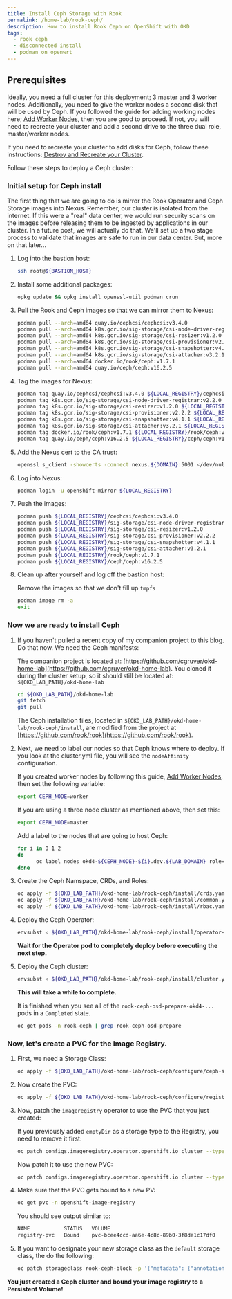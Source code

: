 ```yaml
---
title: Install Ceph Storage with Rook
permalink: /home-lab/rook-ceph/
description: How to install Rook Ceph on OpenShift with OKD
tags:
  - rook ceph
  - disconnected install
  - podman on openwrt
---
```

## Prerequisites

Ideally, you need a full cluster for this deployment; 3 master and 3 worker nodes.  Additionally, you need to give the worker nodes a second disk that will be used by Ceph.  If you followed the guide for adding working nodes here; [Add Worker Nodes](/home-lab/worker-nodes/), then you are good to proceed.  If not, you will need to recreate your cluster and add a second drive to the three dual role, master/worker nodes.

If you need to recreate your cluster to add disks for Ceph, follow these instructions: [Destroy and Recreate your Cluster](/home-lab/recreate-cluster/).

Follow these steps to deploy a Ceph cluster:

### Initial setup for Ceph install

The first thing that we are going to do is mirror the Rook Operator and Ceph Storage images into Nexus.  Remember, our cluster is isolated from the internet.  If this were a "real" data center, we would run security scans on the images before releasing them to be ingested by applications in our cluster.  In a future post, we will actually do that.  We'll set up a two stage process to validate that images are safe to run in our data center.  But, more on that later...

1. Log into the bastion host:

   ```bash
   ssh root@${BASTION_HOST}
   ```

1. Install some additional packages:

   ```bash
   opkg update && opkg install openssl-util podman crun
   ```

1. Pull the Rook and Ceph images so that we can mirror them to Nexus:

   ```bash
   podman pull --arch=amd64 quay.io/cephcsi/cephcsi:v3.4.0
   podman pull --arch=amd64 k8s.gcr.io/sig-storage/csi-node-driver-registrar:v2.2.0
   podman pull --arch=amd64 k8s.gcr.io/sig-storage/csi-resizer:v1.2.0
   podman pull --arch=amd64 k8s.gcr.io/sig-storage/csi-provisioner:v2.2.2
   podman pull --arch=amd64 k8s.gcr.io/sig-storage/csi-snapshotter:v4.1.1
   podman pull --arch=amd64 k8s.gcr.io/sig-storage/csi-attacher:v3.2.1
   podman pull --arch=amd64 docker.io/rook/ceph:v1.7.1
   podman pull --arch=amd64 quay.io/ceph/ceph:v16.2.5
   ```

1. Tag the images for Nexus:

   ```bash
   podman tag quay.io/cephcsi/cephcsi:v3.4.0 ${LOCAL_REGISTRY}/cephcsi/cephcsi:v3.4.0
   podman tag k8s.gcr.io/sig-storage/csi-node-driver-registrar:v2.2.0 ${LOCAL_REGISTRY}/sig-storage/csi-node-driver-registrar:v2.2.0
   podman tag k8s.gcr.io/sig-storage/csi-resizer:v1.2.0 ${LOCAL_REGISTRY}/sig-storage/csi-resizer:v1.2.0
   podman tag k8s.gcr.io/sig-storage/csi-provisioner:v2.2.2 ${LOCAL_REGISTRY}/sig-storage/csi-provisioner:v2.2.2
   podman tag k8s.gcr.io/sig-storage/csi-snapshotter:v4.1.1 ${LOCAL_REGISTRY}/sig-storage/csi-snapshotter:v4.1.1
   podman tag k8s.gcr.io/sig-storage/csi-attacher:v3.2.1 ${LOCAL_REGISTRY}/sig-storage/csi-attacher:v3.2.1
   podman tag docker.io/rook/ceph:v1.7.1 ${LOCAL_REGISTRY}/rook/ceph:v1.7.1
   podman tag quay.io/ceph/ceph:v16.2.5 ${LOCAL_REGISTRY}/ceph/ceph:v16.2.5
   ```

1. Add the Nexus cert to the CA trust:

   ```bash
   openssl s_client -showcerts -connect nexus.${DOMAIN}:5001 </dev/null 2>/dev/null|openssl x509 -outform PEM > /etc/ssl/certs/nexus.${DOMAIN}.crt
   ```

1. Log into Nexus:

   ```bash
   podman login -u openshift-mirror ${LOCAL_REGISTRY}
   ```

1. Push the images:

   ```bash
   podman push ${LOCAL_REGISTRY}/cephcsi/cephcsi:v3.4.0
   podman push ${LOCAL_REGISTRY}/sig-storage/csi-node-driver-registrar:v2.2.0
   podman push ${LOCAL_REGISTRY}/sig-storage/csi-resizer:v1.2.0
   podman push ${LOCAL_REGISTRY}/sig-storage/csi-provisioner:v2.2.2
   podman push ${LOCAL_REGISTRY}/sig-storage/csi-snapshotter:v4.1.1
   podman push ${LOCAL_REGISTRY}/sig-storage/csi-attacher:v3.2.1
   podman push ${LOCAL_REGISTRY}/rook/ceph:v1.7.1
   podman push ${LOCAL_REGISTRY}/ceph/ceph:v16.2.5
   ```

1. Clean up after yourself and log off the bastion host:

   Remove the images so that we don't fill up `tmpfs`

   ```bash
   podman image rm -a
   exit
   ```

### Now we are ready to install Ceph

1. If you haven't pulled a recent copy of my companion project to this blog.  Do that now.  We need the Ceph manifests:

   The companion project is located at: [https://github.com/cgruver/okd-home-lab](https://github.com/cgruver/okd-home-lab).  You cloned it during the cluster setup, so it should still be located at: `${OKD_LAB_PATH}/okd-home-lab`

   ```bash
   cd ${OKD_LAB_PATH}/okd-home-lab
   git fetch
   git pull
   ```

   The Ceph installation files, located in `${OKD_LAB_PATH}/okd-home-lab/rook-ceph/install`, are modified from the project at [https://github.com/rook/rook](https://github.com/rook/rook).

1. Next, we need to label our nodes so that Ceph knows where to deploy.  If you look at the cluster.yml file, you will see the `nodeAffinity` configuration.

   If you created worker nodes by following this guide, [Add Worker Nodes](/home-lab/worker-nodes/), then set the following variable:

   ```bash
   export CEPH_NODE=worker
   ```

   If you are using a three node cluster as mentioned above, then set this:

   ```bash
   export CEPH_NODE=master
   ```

   Add a label to the nodes that are going to host Ceph:

   ```bash
   for i in 0 1 2
   do
         oc label nodes okd4-${CEPH_NODE}-${i}.dev.${LAB_DOMAIN} role=storage-node
   done
   ```

1. Create the Ceph Namspace, CRDs, and Roles:

   ```bash
   oc apply -f ${OKD_LAB_PATH}/okd-home-lab/rook-ceph/install/crds.yaml
   oc apply -f ${OKD_LAB_PATH}/okd-home-lab/rook-ceph/install/common.yaml
   oc apply -f ${OKD_LAB_PATH}/okd-home-lab/rook-ceph/install/rbac.yaml
   ```

1. Deploy the Ceph Operator:

   ```bash
   envsubst < ${OKD_LAB_PATH}/okd-home-lab/rook-ceph/install/operator-openshift.yaml | oc apply -f -
   ```

   __Wait for the Operator pod to completely deploy before executing the next step.__

1. Deploy the Ceph cluster:

   ```bash
   envsubst < ${OKD_LAB_PATH}/okd-home-lab/rook-ceph/install/cluster.yaml | oc apply -f -
   ```

   __This will take a while to complete.__  

   It is finished when you see all of the `rook-ceph-osd-prepare-okd4-...` pods in a `Completed` state.

   ```bash
   oc get pods -n rook-ceph | grep rook-ceph-osd-prepare
   ```

### Now, let's create a PVC for the Image Registry.

1. First, we need a Storage Class:

   ```bash
   oc apply -f ${OKD_LAB_PATH}/okd-home-lab/rook-ceph/configure/ceph-storage-class.yml
   ```

1. Now create the PVC:

   ```bash
   oc apply -f ${OKD_LAB_PATH}/okd-home-lab/rook-ceph/configure/registry-pvc.yml
   ```

1. Now, patch the `imageregistry` operator to use the PVC that you just created:

   If you previously added `emptyDir` as a storage type to the Registry, you need to remove it first:

   ```bash
   oc patch configs.imageregistry.operator.openshift.io cluster --type json -p '[{ "op": "remove", "path": "/spec/storage/emptyDir" }]'
   ```

   Now patch it to use the new PVC:

   ```bash
   oc patch configs.imageregistry.operator.openshift.io cluster --type merge --patch '{"spec":{"rolloutStrategy":"Recreate","managementState":"Managed","storage":{"pvc":{"claim":"registry-pvc"}}}}'
   ```

1. Make sure that the PVC gets bound to a new PV:

   ```bash
   oc get pvc -n openshift-image-registry
   ```

   You should see output similar to:

   ```bash
   NAME           STATUS   VOLUME                                     CAPACITY   ACCESS MODES   STORAGECLASS      AGE
   registry-pvc   Bound    pvc-bcee4ccd-aa6e-4c8c-89b0-3f8da1c17df0   100Gi      RWO            rook-ceph-block   4d17h
   ```

1. If you want to designate your new storage class as the `default` storage class, the do the following:

   ```bash
   oc patch storageclass rook-ceph-block -p '{"metadata": {"annotations":{"storageclass.kubernetes.io/is-default-class":"true"}}}'
   ```

__You just created a Ceph cluster and bound your image registry to a Persistent Volume!__
